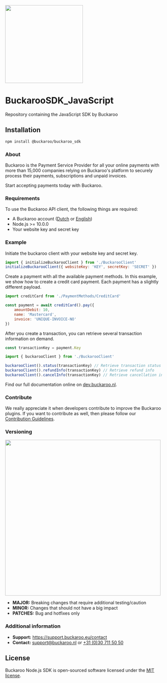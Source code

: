 
<img src = "https://user-images.githubusercontent.com/105772190/233062838-c5151282-98b1-48f2-91d5-d2bea07e0032.png" width="250px">

# BuckarooSDK_JavaScript


Repository containing the JavaScript SDK by Buckaroo

## Installation

```bash
npm install @buckaroo/buckaroo_sdk
```

### About

Buckaroo is the Payment Service Provider for all your online payments with more than 15,000 companies relying on Buckaroo's platform to securely process their payments, subscriptions and unpaid invoices.

Start accepting payments today with Buckaroo.

### Requirements

To use the Buckaroo API client, the following things are required:

-   A Buckaroo account ([Dutch](https://www.buckaroo.nl/start) or [English](https://www.buckaroo.eu/solutions/request-form))
-   Node.js >= 10.0.0
-   Your website key and secret key

### Example

Initiate the buckaroo client with your website key and secret key.

```javascript
import { initializeBuckarooClient } from './BuckarooClient'
initializeBuckarooClient({ websiteKey: 'KEY', secretKey: 'SECRET' })
```

Create a payment with all the available payment methods. In this example, we show how to create a credit card payment. Each payment has a slightly different payload.

```javascript
import creditCard from './PaymentMethods/CreditCard'

const payment = await creditCard().pay({
    amountDebit: 10,
    name: 'Mastercard',
    invoice: 'UNIQUE-INVOICE-NO'
})
```

After you create a transaction, you can retrieve several transaction information on demand.

```javascript
const transactionKey = payment.Key

import { buckarooClient } from './BuckarooClient'

buckarooClient().status(transactionKey) // Retrieve transaction status
buckarooClient().refundInfo(transactionKey) // Retrieve refund info
buckarooClient().cancelInfo(transactionKey) // Retrieve cancellation info
```

Find our full documentation online on [dev.buckaroo.nl](https://dev.buckaroo.nl/).

### Contribute

We really appreciate it when developers contribute to improve the Buckaroo plugins.
If you want to contribute as well, then please follow our [Contribution Guidelines](CONTRIBUTING.md).

### Versioning

<p>
  <img src="https://user-images.githubusercontent.com/7081446/178474134-f4c3976d-653c-4ca1-bcd1-48bf6d489196.png" width="500px"  alt="">
</p>

-   **MAJOR:** Breaking changes that require additional testing/caution
-   **MINOR:** Changes that should not have a big impact
-   **PATCHES:** Bug and hotfixes only

### Additional information

-   **Support:** https://support.buckaroo.eu/contact
-   **Contact:** [support@buckaroo.nl](mailto:support@buckaroo.nl) or [+31 (0)30 711 50 50](tel:+310307115050)

## License

Buckaroo Node.js SDK is open-sourced software licensed under the [MIT license](https://opensource.org/licenses/MIT).
